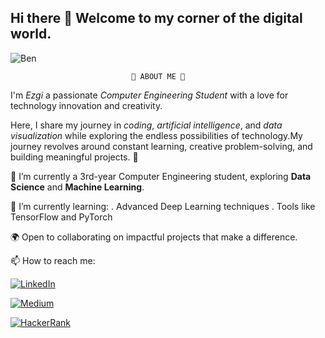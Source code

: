 ## Hi there 👋 Welcome to my corner of the digital world.
![Ben](https://media1.tenor.com/m/heA9KuvviGwAAAAd/tony-stark-iron-man.gif)
                              
                               🌟 ABOUT ME 🌟
I'm *Ezgi* a passionate *Computer Engineering Student* with a love for technology innovation and creativity.

Here, I share my journey in *coding*, *artificial intelligence*, and *data visualization* while exploring the endless possibilities of technology.My journey revolves around constant learning, creative problem-solving, and building meaningful projects. 🚀

 🔭 I’m currently a 3rd-year Computer Engineering student, exploring **Data Science** and **Machine Learning**.
  
🌱 I’m currently learning:
 . Advanced Deep Learning techniques
 . Tools like TensorFlow and PyTorch

🌍 Open to collaborating on impactful projects that make a difference.

📫 How to reach me: 

[![LinkedIn](https://img.shields.io/badge/-LinkedIn-blue?style=flat-square&logo=LinkedIn&logoColor=white)](https://www.linkedin.com/in/ezgi-öztürk-)

[![Medium](https://img.shields.io/badge/-Medium-black?style=flat-square&logo=medium)](https://medium.com/@ezgiiozturk03)

[![HackerRank](https://img.shields.io/badge/-HackerRank-2EC866?style=flat-square&logo=HackerRank&logoColor=white)](https://www.hackerrank.com/ezgiiozturk03)
<!--
**Ezgicode/Ezgicode** is a ✨ _special_ ✨ repository because its `README.md` (this file) appears on your GitHub profile.

Here are some ideas to get you started:


- 👯 I’m looking to collaborate on ...
- 🤔 I’m looking for help with ...
- 💬 Ask me about ...

- 😄 Pronouns: ...
- ⚡ Fun fact: ...
-->
